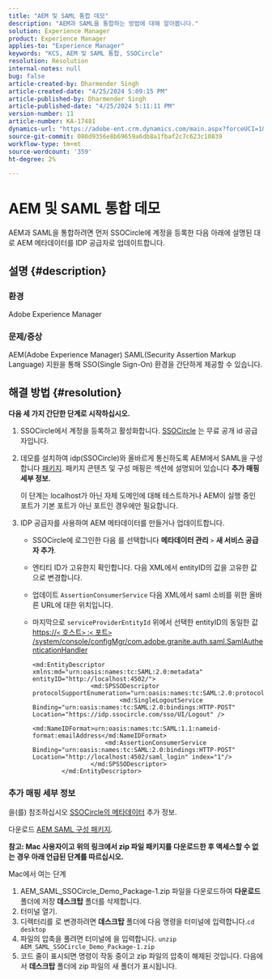 ```yaml
---
title: "AEM 및 SAML 통합 데모"
description: "AEM과 SAML을 통합하는 방법에 대해 알아봅니다."
solution: Experience Manager
product: Experience Manager
applies-to: "Experience Manager"
keywords: "KCS, AEM 및 SAML 통합, SSOCircle"
resolution: Resolution
internal-notes: null
bug: false
article-created-by: Dharmender Singh
article-created-date: "4/25/2024 5:09:15 PM"
article-published-by: Dharmender Singh
article-published-date: "4/25/2024 5:11:11 PM"
version-number: 11
article-number: KA-17481
dynamics-url: "https://adobe-ent.crm.dynamics.com/main.aspx?forceUCI=1&pagetype=entityrecord&etn=knowledgearticle&id=63883085-2603-ef11-a1fe-6045bd03c412"
source-git-commit: 080d9356e8b69659a6db8a1fbaf2c7c623c10839
workflow-type: tm+mt
source-wordcount: '359'
ht-degree: 2%

---
```


# AEM 및 SAML 통합 데모


AEM과 SAML을 통합하려면 먼저 SSOCircle에 계정을 등록한 다음 아래에 설명된 대로 AEM 메타데이터를 IDP 공급자로 업데이트합니다.

## 설명 {#description}


### <b>환경</b>

Adobe Experience Manager

### <b>문제/증상</b>

AEM(Adobe Experience Manager) SAML(Security Assertion Markup Language) 지원을 통해 SSO(Single Sign-On) 환경을 간단하게 제공할 수 있습니다.


## 해결 방법 {#resolution}


<b>다음 세 가지 간단한 단계로 시작하십시오.</b>

1. SSOCircle에서 계정을 등록하고 활성화합니다. [SSOCircle](https://www.ssocircle.com/en/) 는 무료 공개 id 공급자입니다.
2. 데모를 설치하여 idp(SSOCircle)와 올바르게 통신하도록 AEM에서 SAML을 구성합니다 [패키지](https://files.acrobat.com/a/preview/d0017bf5-c35a-483e-80a0-d6bfb0526299). 패키지 콘텐츠 및 구성 매핑은 섹션에 설명되어 있습니다 <b>추가 매핑 세부 정보.</b>



   이 단계는 localhost가 아닌 자체 도메인에 대해 테스트하거나 AEM이 실행 중인 포트가 기본 포트가 아닌 포트인 경우에만 필요합니다.


3. IDP 공급자를 사용하여 AEM 메타데이터를 만들거나 업데이트합니다.
   - SSOCircle에 로그인한 다음 를 선택합니다 <b>메타데이터 관리</b> `>`  <b>새 서비스 공급자 추가</b>.
   - 엔티티 ID가 고유한지 확인합니다. 다음 XML에서 entityID의 값을 고유한 값으로 변경합니다.
   - 업데이트 `AssertionConsumerService` 다음 XML에서 saml 소비를 위한 올바른 URL에 대한 위치입니다.
   - 마지막으로 `serviceProviderEntityId` 위에서 선택한 entityID의 동일한 값 [https://`<` 호스트`>` :`<` 포트`>` /system/console/configMgr/com.adobe.granite.auth.saml.SamlAuthenticationHandler](https://&lt;host>:&lt;port>/system/console/configMgr/com.adobe.granite.auth.saml.SamlAuthenticationHandler)



     ```
     <md:EntityDescriptor xmlns:md="urn:oasis:names:tc:SAML:2.0:metadata" entityID="http://localhost:4502/">
                     <md:SPSSODescriptor protocolSupportEnumeration="urn:oasis:names:tc:SAML:2.0:protocol">
                             <md:SingleLogoutService Binding="urn:oasis:names:tc:SAML:2.0:bindings:HTTP-POST" Location="https://idp.ssocircle.com/sso/UI/Logout" />
                             <md:NameIDFormat>urn:oasis:names:tc:SAML:1.1:nameid-format:emailAddress</md:NameIDFormat>        
                         <md:AssertionConsumerService Binding="urn:oasis:names:tc:SAML:2.0:bindings:HTTP-POST" Location="http://localhost:4502/saml_login" index="1"/>    
                     </md:SPSSODescriptor>
             </md:EntityDescriptor>
     ```








### 추가 매핑 세부 정보

을(를) 참조하십시오 [SSOCircle의 메타데이터](https://idp.ssocircle.com/) 추가 정보.

다운로드 [AEM SAML 구성 패키지](https://acrobat.adobe.com/link/track?uri=urn%3Aaaid%3Ascds%3AUS%3Ad0017bf5-c35a-483e-80a0-d6bfb0526299).

<b>참고: Mac 사용자이고 위의 링크에서 zip 파일 패키지를 다운로드한 후 액세스할 수 없는 경우 아래 언급된 단계를 따르십시오. </b>

Mac에서 여는 단계

1. AEM_SAML_SSOCircle_Demo_Package-1.zip 파일을 다운로드하여 <b>다운로드</b> 폴더에 저장 <b>데스크탑</b> 폴더를 삭제합니다.
2. 터미널 열기.
3. 디렉터리를 로 변경하려면 <b>데스크탑</b> 폴더에 다음 명령을 터미널에 입력합니다.`cd desktop`
4. 파일의 압축을 풀려면 터미널에 을 입력합니다. `unzip AEM_SAML_SSOCircle_Demo_Package-1.zip `
5. 코드 줄이 표시되면 명령이 작동 중이고 zip 파일의 압축이 해제된 것입니다. 다음에서 <b>데스크탑</b> 폴더에 zip 파일의 새 폴더가 표시됩니다.



